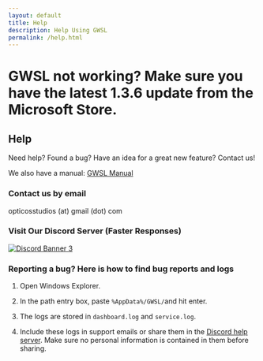 ```yaml
---
layout: default
title: Help
description: Help Using GWSL
permalink: /help.html
---
```

# GWSL not working? Make sure you have the latest 1.3.6 update from the Microsoft Store.

## Help

Need help? Found a bug? Have an idea for a great new feature? Contact us!

We also have a manual:
[GWSL Manual](./tutorials/manual.html)


### Contact us by email

opticosstudios (at) gmail (dot) com

### Visit Our Discord Server (Faster Responses)

[![Discord Banner 3](https://discord.com/api/guilds/618185330289541130/widget.png?style=banner3)](https://discord.gg/VkvNgkH)


### Reporting a bug? Here is how to find bug reports and logs

1.  Open Windows Explorer.

2.  In the path entry box, paste ```%AppData%/GWSL/```and hit enter.

3.  The logs are stored in ```dashboard.log``` and ```service.log```.

4.  Include these logs in support emails or share them in the [Discord help server](https://discord.gg/VkvNgkH). Make sure no personal information is contained in them before sharing.


